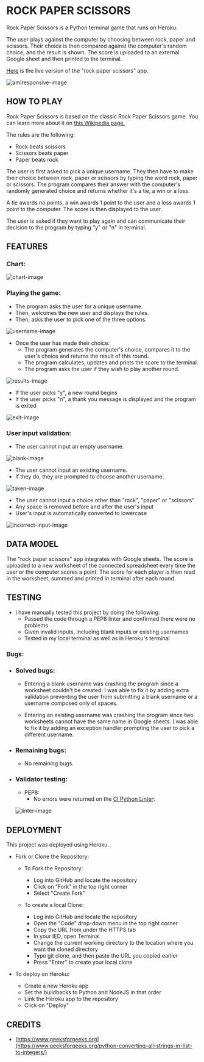 # ROCK PAPER SCISSORS

Rock Paper Scissors is a Python terminal game that runs on Heroku.

The user plays against the computer by choosing between rock, paper and scissors. Their choice is then compared against the computer's random choice, and the result is shown. The score is uploaded to an external Google sheet and then printed to the terminal. 

[Here](https://rock-paper-scissors.herokuapp.com/) is the live version of the "rock paper scissors" app.

![amIresponsive-image](/assets/readme-images/amiresponsive.png)

## HOW TO PLAY

Rock Paper Scissors is based on the classic Rock Paper Scissors game. You can learn more about it on [this Wikipedia page.](https://en.wikipedia.org/wiki/Rock_paper_scissors)

The rules are the following:
- Rock beats scissors
- Scissors beats paper
- Paper beats rock

The user is first asked to pick a unique username. They then have to make their choice between rock, paper or scissors by typing the word rock, paper or scissors. The program compares their answer with the computer's randomly generated choice and returns whether it's a tie, a win or a loss. 

A tie awards no points, a win awards 1 point to the user and a loss awards 1 point to the computer. The score is then displayed to the user.

The user is asked if they want to play again and can communicate their decision to the program by typing "y" or "n" in terminal. 

## FEATURES

### Chart: 

![chart-image](/assets/readme-images/chart.png)

### Playing the game:

- The program asks the user for a unique username.
- Then, welcomes the new user and displays the rules.
- Then, asks the user to pick one of the three options.

![username-image](/assets/readme-images/username.png)

- Once the user has made their choice:
    - The program generates the computer's choice, compares it to the user's choice and returns the result of this round.
    - The program calculates, updates and prints the score to the terminal.
    - The program asks the user if they wish to play another round. 

![results-image](/assets/readme-images/results.png)

- If the user picks "y", a new round begins
- If the user picks "n", a thank you message is displayed and the program is exited

![exit-image](/assets/readme-images/exit.png)

### User input validation:

- The user cannot input an empty username.

![blank-image](/assets/readme-images/blank.png)

- The user cannot input an existing username.
- If they do, they are prompted to choose another username.

![taken-image](/assets/readme-images/taken.png)

- The user cannot input a choice other than "rock", "paper" or "scissors"
- Any space is removed before and after the user's input
- User's input is automatically converted to lowercase

![incorrect-input-image](/assets/readme-images/input.png)

## DATA MODEL

The "rock paper scissors" app integrates with Google sheets. 
The score is uploaded to a new worksheet of the connected spreadsheet every time the user or the computer scores a point.
The score for each player is then read in the worksheet, summed and printed in terminal after each round.

## TESTING

 - I have manually tested this project by doing the following:
    - Passed the code through a PEP8 linter and confirmed there were no problems
    - Given invalid inputs, including blank inputs or existing usernames 
    - Tested in my local terminal as well as in Heroku's terminal

### Bugs:

- ### Solved bugs:  

    - Entering a blank username was crashing the program since a worksheet couldn't be created. I was able to fix it by adding extra validation preventing the user from submitting a blank username or a username composed only of spaces.

    - Entering an existing username was crashing the program since two worksheets cannot have the same name in Google sheets. I was able to fix it by adding an exception handler prompting the user to pick a different username. 

- ### Remaining bugs:  

    - No remaining bugs.

- ### Validator testing:

    - PEP8:
        - No errors were returned on the [CI Python Linter](https://pep8ci.herokuapp.com/):
    
    ![linter-image](/assets/readme-images/linter.png)

## DEPLOYMENT

This project was deployed using Heroku.

- Fork or Clone the Repository:
    - To Fork the Repository:
        - Log into GitHub and locate the repository
        - Click on "Fork" in the top right corner
        - Select "Create Fork"

    - To create a local Clone:
        - Log into GitHub and locate the repository
        - Open the "Code" drop-down menu in the top right corner
        - Copy the URL from under the HTTPS tab
        - In your IED, open Terminal
        - Change the current working directory to the location where you want the cloned directory
        - Type git clone, and then paste the URL you copied earlier
        - Press "Enter" to create your local clone

- To deploy on Heroku:
    - Create a new Heroku app
    - Set the buildbacks to Python and NodeJS in that order
    - Link the Heroku app to the repository
    - Click on "Deploy"

## CREDITS

- [https://www.geeksforgeeks.org](https://www.geeksforgeeks.org/python-converting-all-strings-in-list-to-integers/)